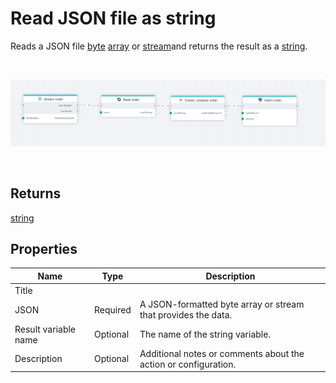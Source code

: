 # Read JSON file as string

Reads a JSON file [byte](https://learn.microsoft.com/en-us/dotnet/api/system.byte) [array](https://learn.microsoft.com/en-us/dotnet/csharp/language-reference/builtin-types/arrays) or [stream](https://learn.microsoft.com/en-us/dotnet/api/system.io.stream)and returns the result as a [string](https://learn.microsoft.com/en-us/dotnet/api/system.string).

<br/>

![img](../../../../images/flow/json-read.png)

<br/>

## Returns

[string](https://learn.microsoft.com/en-us/dotnet/api/system.string)

## Properties

| Name                     | Type     | Description                 |
| ------------------------ | -------- | --------------------------- |
| Title                    |          |                             |
| JSON                     | Required | A JSON-formatted byte array or stream that provides the data. |
| Result variable name     | Optional | The name of the string variable.                             |
| Description              | Optional |  Additional notes or comments about the action or configuration. |
